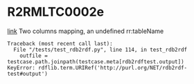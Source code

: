 # R2RMLTC0002e
[link](https://www.w3.org/TR/rdb2rdf-test-cases/#R2RMLTC0002e)
Two columns mapping, an undefined rr:tableName


```
Traceback (most recent call last):
  File "/tests/test_rdb2rdf.py", line 114, in test_rdb2rdf
    outfile = testcase.path.joinpath(testcase.meta[rdb2rdftest.output])
KeyError: rdflib.term.URIRef('http://purl.org/NET/rdb2rdf-test#output')

```